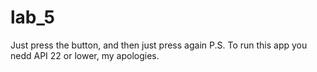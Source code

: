 # lab_5
Just press the button, and then just press again 
P.S. To run this app you nedd API 22 or lower, my apologies.
